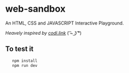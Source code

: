 # web-sandbox

An HTML, CSS and JAVASCRIPT Interactive Playground.

_Heavely inspired by [codi.link](https://codi.link)_ ( ͡~ ͜ʖ ͡°)


## To test it
```js
   npm install
   npm run dev
```
